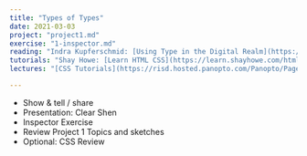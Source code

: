 ```yaml
---
title: "Types of Types"
date: 2021-03-03
project: "project1.md"
exercise: "1-inspector.md"
reading: "Indra Kupferschmid: [Using Type in the Digital Realm](https://vimeo.com/207370918)"
tutorials: "Shay Howe: [Learn HTML CSS](https://learn.shayhowe.com/html-css/), Codecademy: [CSS Typography](https://www.codecademy.com/courses/learn-css/lessons/css-typography/exercises/typographyl), [CSS Color](https://www.codecademy.com/courses/learn-css/lessons/color/exercises/what-is-color), [CSS Display and Positioning](https://www.codecademy.com/courses/learn-css/lessons/css-display-positioning/exercises/html-flow)"
lectures: "[CSS Tutorials](https://risd.hosted.panopto.com/Panopto/Pages/Sessions/List.aspx?embedded=0#folderID=%2209ae1348-8de3-4af1-bf4b-ace100dd2803%22&view=0&sortColumn=0&sortAscending=true)"

---
```


- Show & tell / share
- Presentation: Clear Shen
- Inspector Exercise
- Review Project 1 Topics and sketches
- Optional: CSS Review

